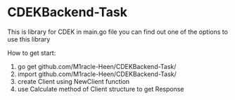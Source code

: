 # CDEKBackend-Task
This is library for CDEK
in main.go file you can find out one of the options to use this library

How to get start:
  1. go get github.com/M1racle-Heen/CDEKBackend-Task/
  2. import github.com/M1racle-Heen/CDEKBackend-Task/
  3. create Client using NewClient function
  4. use Calculate method of Client structure to get Response
 
